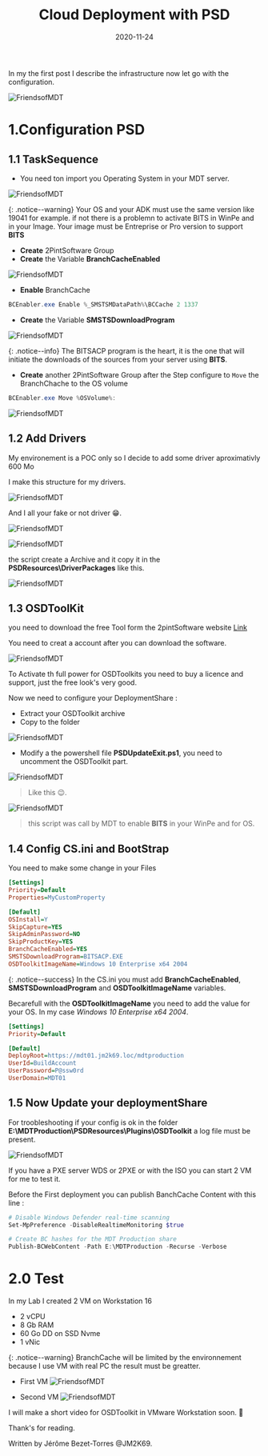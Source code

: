 ﻿---
layout: single
title: "Cloud Deployment with PSD"
date: 2020-11-24
tags: 
  - Powershell
  - VMware
  - 'Microsoft Deployment Toolkit'
  - PSD
categories:
  - Powershell
  - Operating System
published: true
comments: true
author_profile: true
header:
  teaserlogo:
  teaser: ''
  image: img/headers/turbo.jpg
  caption:
gallery:

  - image_path: ''
    url: ''
    title: ''
toc: true
toc_sticky: true
toc_label: "Table of content"
---

In my the first post I describe the infrastructure now let go with the configuration.

![FriendsofMDT](/img/PSD1.png)

 
# 1.Configuration PSD

## 1.1 TaskSequence

* You need ton import you Operating System in your MDT server.

![FriendsofMDT](/img/PSD9.PNG)

{: .notice--warning} Your OS and your ADK must use the same version like 19041 for example. if not there is a problemn to activate BITS in WinPe and in your Image. Your image must be Entreprise or Pro version to support **BITS**

* **Create** 2PintSoftware Group
* **Create** the Variable **BranchCacheEnabled**  

![FriendsofMDT](/img/PSD22.PNG)

* **Enable** BranchCache
```csharp
BCEnabler.exe Enable %_SMSTSMDataPath%\BCCache 2 1337
```

* **Create** the Variable **SMSTSDownloadProgram**  

![FriendsofMDT](/img/PSD23.PNG)

{: .notice--info} The BITSACP program is the heart, it is the one that will initiate the downloads of the sources from your server using **BITS**.

* **Create** another 2PintSoftware Group after the Step configure to `Move` the BranchChache to the OS volume
```csharp
BCEnabler.exe Move %OSVolume%:
```

![FriendsofMDT](/img/PSD21.PNG)


## 1.2 Add Drivers

My environement is a POC only so I decide to add some driver aproximativly 600 Mo

I make this structure for my drivers.

![FriendsofMDT](/img/PSD10.PNG)

And I all your fake or not driver 😁.

![FriendsofMDT](/img/PSD11.PNG)

![FriendsofMDT](/img/PSD12.PNG)

the script create a Archive and it copy it in the **PSDResources\DriverPackages** like this.

![FriendsofMDT](/img/PSD13.PNG)

## 1.3 OSDToolKit

you need to download the free Tool form the 2pintSoftware website [Link](https://2pintsoftware.com/products/osd-toolkit/)

You need to creat a account after you can download the software.

![FriendsofMDT](/img/PSD14.PNG)

To Activate th full power for OSDToolkits you need to buy a licence and support, just the free look's very good.

Now we need to configure your DeploymentShare :

* Extract your OSDToolkit archive
* Copy to the folder

![FriendsofMDT](/img/PSD15.PNG)

* Modify a the powershell file **PSDUpdateExit.ps1**, you need to uncomment the OSDToolkit part.

![FriendsofMDT](/img/PSD16.PNG)

>Like this 😉.

![FriendsofMDT](/img/PSD17.PNG)

>this script was call by MDT to enable **BITS** in your WinPe and for OS.

## 1.4 Config CS.ini and BootStrap

You need to make some change in your Files

```ini
[Settings]
Priority=Default
Properties=MyCustomProperty

[Default]
OSInstall=Y
SkipCapture=YES
SkipAdminPassword=NO
SkipProductKey=YES
BranchCacheEnabled=YES
SMSTSDownloadProgram=BITSACP.EXE
OSDToolkitImageName=Windows 10 Enterprise x64 2004
```

{: .notice--success} In the CS.ini you must add **BranchCacheEnabled**, **SMSTSDownloadProgram** and **OSDToolkitImageName** variables.

Becarefull with the **OSDToolkitImageName** you need to add the value for your OS. In my case *Windows 10 Enterprise x64 2004*.

```ini
[Settings]
Priority=Default

[Default]
DeployRoot=https://mdt01.jm2k69.loc/mdtproduction
UserId=BuildAccount
UserPassword=P@ssw0rd
UserDomain=MDT01
```

## 1.5 Now Update your deploymentShare

For troobleshooting if your config is ok in the folder **E:\MDTProduction\PSDResources\Plugins\OSDToolkit** a log file must be present. 

![FriendsofMDT](/img/PSD18.PNG)

If you have a PXE server WDS or 2PXE or with the ISO you can start 2 VM for me to test it.

Before the First deployment you can publish BanchCache Content with this line :

```powershell
# Disable Windows Defender real-time scanning
Set-MpPreference -DisableRealtimeMonitoring $true

# Create BC hashes for the MDT Production share
Publish-BCWebContent -Path E:\MDTProduction -Recurse -Verbose
```

# 2.0 Test

In my Lab I created 2 VM on Workstation 16
* 2 vCPU
* 8 Gb RAM
* 60 Go DD on SSD Nvme
* 1 vNic 

{: .notice--warning} BranchCache will be limited by the environnement because I use VM with real PC the result must be greatter.

* First VM
![FriendsofMDT](/img/PSD19.PNG)

* Second VM
![FriendsofMDT](/img/PSD20.PNG)

I will make a short video for OSDToolkit in VMware Workstation soon. 🤗

Thank's for reading.

Written by Jérôme Bezet-Torres @JM2K69.

